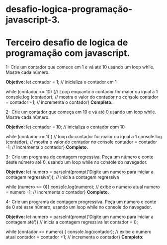 # desafio-logica-programação-javascript-3.
# Terceiro desafio de logica de programação com javascript.
 
1- Crie um contador que comece em 1 e vá até 10 usando um loop while. Mostre cada número.

**Objetivo:** let contador = 1; // inicializa o contador em 1

while (contador <= 10) {// Loop enquanto o contador for maior ou igual a 1
    console.log (contador); // mostra o valor do contador no console
    contador = contador +1; // incrementa o contador} **Completo.**

2- Crie um contador que começa em 10 e vá até 0 usando um loop while. Mostre cada número.

**Objetivo:** let contador = 10; // inicializa o contador com 10

while (contador >= 1) { // loop do contador for maior ou igual a 1
    console.log (contador); // mostra o valor do contador no console
    contador = contador -1; // incrementa o contador} **Completo.**

3- Crie um programa de contagem regressiva. Peça um número e conte deste número até 0, usando um loop while no console do navegador.

**Objetivo:** let numero = parseInt(prompt('Digite um numero para iniciar a contagem regressiva')); // inicia a contagem regressiva

while (numero >= 0){
    console.log(numero); // exibe o numero atual
    numero = numero -1; // incrementa o contador} **Completo.**

4- Crie um programa de contagem progressiva. Peça um número e conte de 0 até esse número, usando um loop while no console do navegador.

**Objetivo:** let numero = parseInt(prompt('Digite um numero para iniciar a contagem até')) // inicia a contagem regressiva
let contador = 0;

while (contador <= numero) {
    console.log(contador); // exibe o numero atual
    contador = contador +1; // incrementa o contador} **Completo:**
